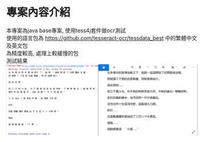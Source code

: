 # 專案內容介紹
本專案為java base專案, 使用tess4j套件做ocr測試  
使用的語言包為 https://github.com/tesseract-ocr/tessdata_best 中的繁體中文及英文包  
為精度較高, 處理上較緩慢的包  
測試結果  
![image](https://github.com/iw5420/tess4j_test/blob/master/src/main/resources/result/result2.PNG)

